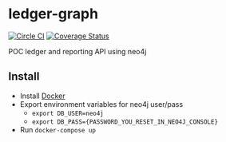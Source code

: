 # ledger-graph
[![Circle CI](https://circleci.com/gh/dannydavidson/ledger-graph/tree/master.svg?style=shield)](https://circleci.com/gh/dannydavidson/ledger-graph/tree/master)
[![Coverage Status](https://coveralls.io/repos/github/dannydavidson/ledger-graph/badge.svg?branch=master)](https://coveralls.io/github/dannydavidson/ledger-graph?branch=master)

POC ledger and reporting API using neo4j

## Install
- Install [Docker](https://docs.docker.com/engine/installation/mac/)
- Export environment variables for neo4j user/pass
  - `export DB_USER=neo4j`
  - `export DB_PASS={PASSWORD_YOU_RESET_IN_NEO4J_CONSOLE}`
- Run `docker-compose up`
